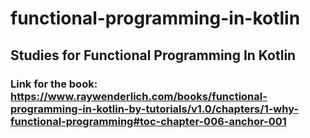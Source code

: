 # functional-programming-in-kotlin
## Studies for Functional Programming In Kotlin
### Link for the book: https://www.raywenderlich.com/books/functional-programming-in-kotlin-by-tutorials/v1.0/chapters/1-why-functional-programming#toc-chapter-006-anchor-001

